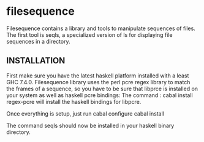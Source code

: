 filesequence
============
Filesequence contains a library and tools to manipulate sequences of files.
The first tool is seqls, a specialized version of ls for displaying file
sequences in a directory.

INSTALLATION
------------
First make sure you have the latest haskell platform installed with a least
GHC 7.4.0. Filesequence library uses the perl pcre regex library to match the frames of a sequence,
so you have to be sure that libprce is installed on your system as well as haskell pcre bindings:
The command :
    cabal install regex-pcre
will install the haskell bindings for libpcre.

Once everything is setup, just run
    cabal configure
    cabal install

The command seqls should now be installed in your haskell binary directory.

